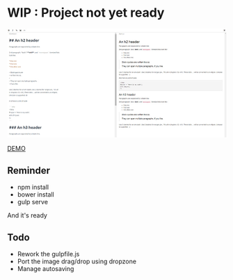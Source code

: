 # WIP : Project not yet ready

![The result](screenshot.jpg)

[DEMO](http://rawgit.com/Grafikart/JS-Markdown-Editor/master/dist/demo.html)

## Reminder

- npm install 
- bower install
- gulp serve

And it's ready

## Todo

- Rework the gulpfile.js
- Port the image drag/drop using dropzone
- Manage autosaving
